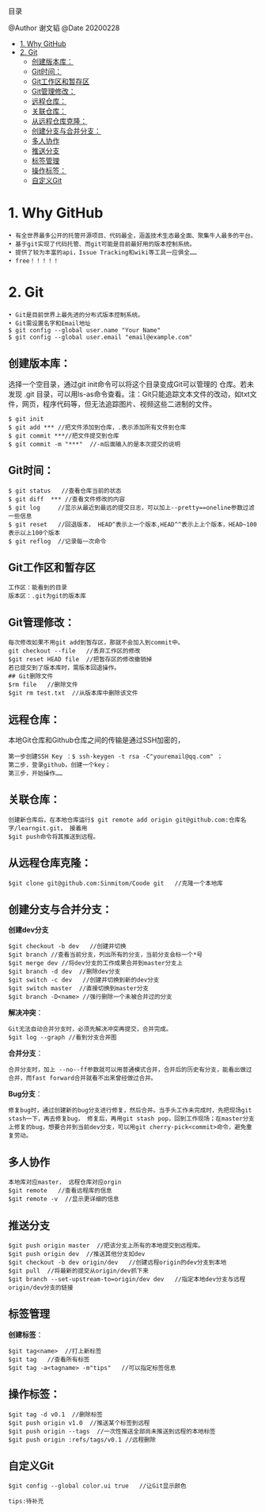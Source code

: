  
<!-- TOC -->目录
@Author 谢文韬
@Date 20200228

- [1. Why GitHub](#1-why-github)
- [2. Git](#2-git)
    - [创建版本库：](#创建版本库)
    - [Git时间：](#git时间)
    - [Git工作区和暂存区](#git工作区和暂存区)
    - [Git管理修改：](#git管理修改)
    - [远程仓库：](#远程仓库)
    - [关联仓库：](#关联仓库)
    - [从远程仓库克隆：](#从远程仓库克隆)
    - [创建分支与合并分支：](#创建分支与合并分支)
    - [多人协作](#多人协作)
    - [推送分支](#推送分支)
    - [标签管理](#标签管理)
    - [操作标签：](#操作标签)
    - [自定义Git](#自定义git)


#   1. Why GitHub
	• 有全世界最多公开的托管开源项目、代码最全，涵盖技术生态最全面、聚集牛人最多的平台。
	• 基于git实现了代码托管、而git可能是目前最好用的版本控制系统。
	• 提供了较为丰富的api，Issue Tracking和wiki等工具一应俱全……
	• free！！！！！
#   2. Git
	• Git是目前世界上最先进的分布式版本控制系统。
	• Git需设置名字和Email地址
	$ git config --global user.name "Your Name"
	$ git config --global user.email "email@example.com"

##  创建版本库：
选择一个空目录，通过git init命令可以将这个目录变成Git可以管理的 仓库。若未发现 .git 目录，可以用ls-as命令查看。注：Git只能追踪文本文件的改动，如txt文件，网页，程序代码等，但无法追踪图片、视频这些二进制的文件。

	$ git init
	$ git add *** //把文件添加到仓库，.表示添加所有文件到仓库
	$ git commit ***//把文件提交到仓库
	$ git commit -m "***"  //-m后面输入的是本次提交的说明
## Git时间：
	$ git status   //查看仓库当前的状态
	$ git diff  *** //查看文件修改的内容
	$ git log     //显示从最近到最远的提交日志，可以加上--pretty==oneline参数过滤一些信息
	$ git reset   //回退版本， HEAD^表示上一个版本,HEAD^^表示上上个版本，HEAD~100表示以上100个版本
	$ git reflog  //记录每一次命令
##  Git工作区和暂存区
	工作区：能看到的目录
	版本区：.git为git的版本库
##  Git管理修改：
    每次修改如果不用git add到暂存区，那就不会加入到commit中。
	git checkout --file   //丢弃工作区的修改
	$git reset HEAD file  //把暂存区的修改撤销掉
	若已提交到了版本库时，需版本回退操作。
	## Git删除文件
	$rm file   //删除文件
	$git rm test.txt  //从版本库中删除该文件
##  远程仓库：

本地Git仓库和Github仓库之间的传输是通过SSH加密的，

	第一步创建SSH Key ：$ ssh-keygen -t rsa -C"youremail@qq.com" ；
	第二步，登录github，创建一个key；
	第三步，开始操作……
##  关联仓库：
	创建新仓库后，在本地仓库运行$ git remote add origin git@github.com:仓库名字/learngit.git， 接着用
	$git push命令将其推送到远程。
##  从远程仓库克隆：
    $git clone git@github.com:Sinmitom/Coode git   //克隆一个本地库
## 创建分支与合并分支：
 **创建dev分支**

	$git checkout -b dev   //创建并切换
	$git branch //查看当前分支，列出所有的分支，当前分支会标一个*号
	$git merge dev //将dev分支的工作成果合并到master分支上
	$git branch -d dev  //删除dev分支
	$git switch -c dev   //创建并切换到新的dev分支
	$git switch master  //直接切换到master分支
	$git branch -D<name> //强行删除一个未被合并过的分支

**解决冲突**：

    Git无法自动合并分支时，必须先解决冲突再提交，合并完成。
	$git log --graph //看到分支合并图
	
**合并分支**：
    
    合并分支时，加上 --no--ff参数就可以用普通模式合并，合并后的历史有分支，能看出做过合并，而fast forward合并就看不出来曾经做过合并。
**Bug分支**：
    
    修复bug时，通过创建新的bug分支进行修复，然后合并。当手头工作未完成时，先把现场git stash一下，再去修复bug， 修复后，再用git stash pop，回到工作现场；在master分支上修复的bug，想要合并到当前dev分支，可以用git cherry-pick<commit>命令，避免重复劳动。

## 多人协作
	本地库对应master， 远程仓库对应orgin
	$git remote   //查看远程库的信息
	$git remote -v  //显示更详细的信息

## 推送分支
	$git push origin master  //把该分支上所有的本地提交到远程库。
	$git push origin dev  //推送其他分支如dev
	$git checkout -b dev origin/dev   //创建远程origin的dev分支到本地
	$git pull  //将最新的提交从origin/dev抓下来
	$git branch --set-upstream-to=origin/dev dev   //指定本地dev分支与远程origin/dev分支的链接

## 标签管理
**创建标签**：

	$git tag<name>  //打上新标签
	$git tag   //查看所有标签
	$git tag -a<tagname> -m"tips"   //可以指定标签信息

## 操作标签：
	$git tag -d v0.1  //删除标签
	$git push origin v1.0  //推送某个标签到远程
	$git push origin --tags  //一次性推送全部尚未推送到远程的本地标签
	$git push origin :refs/tags/v0.1 //远程删除
	
## 自定义Git
	$git config --global color.ui true   //让Git显示颜色
	
	tips:待补充
	
